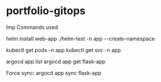 # portfolio-gitops

Imp Commands used 

helm install web-app ./helm-test -n app --create-namespace

kubectl get pods -n app
kubectl get svc -n app

argocd app list
argocd app get flask-app

Force sync:
argocd app sync flask-app

